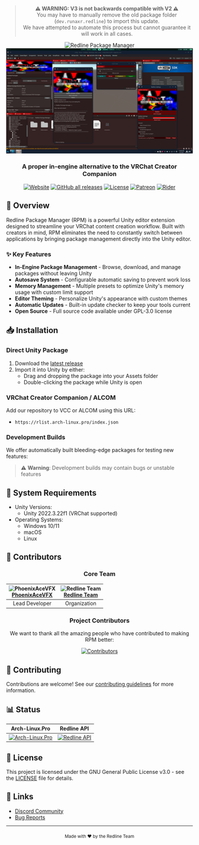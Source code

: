 <div align="center">

> **⚠️ WARNING: V3 is not backwards compatible with V2 ⚠️**  
> You may have to manually remove the old package folder (`dev.runaxr.redline`) to import this update.  
> We have attempted to automate this process but cannot guarantee it will work in all cases.

<img src="https://redline.arch-linux.pro/animated.svg" width="500" alt="Redline Package Manager">

<img src="Preview.webp" width="650" />

### A proper in-engine alternative to the VRChat Creator Companion

[![Website](https://img.shields.io/website?down_color=red&down_message=Offline&label=arch-linux.pro&style=for-the-badge&up_color=cyan&up_message=Online&url=https%3A%2F%2Farch-linux.pro)](https://arch-linux.pro)
[![GitHub all releases](https://img.shields.io/github/downloads/Redline-Team/RPM/total?color=red&label=Total%20Downloads&logo=github&logoColor=red&style=for-the-badge)](https://github.com/Redline-Team/RPM/releases/latest)
[![License](https://img.shields.io/badge/License-GPL--3.0-blue.svg?style=for-the-badge)](LICENSE)
[![Patreon](https://img.shields.io/badge/Patreon-Support-pink?style=for-the-badge)](https://www.patreon.com/PhoenixAceVFX)
[![Rider](https://img.shields.io/badge/Developed%20with-Rider-DD1265?style=for-the-badge&logo=rider&logoColor=white)](https://www.jetbrains.com/rider/)

</div>

## 🚀 Overview

Redline Package Manager (RPM) is a powerful Unity editor extension designed to streamline your VRChat content creation workflow. Built with creators in mind, RPM eliminates the need to constantly switch between applications by bringing package management directly into the Unity editor.

### ✨ Key Features

- **In-Engine Package Management** - Browse, download, and manage packages without leaving Unity
- **Autosave System** - Configurable automatic saving to prevent work loss
- **Memory Management** - Multiple presets to optimize Unity's memory usage with custom limit support
- **Editor Theming** - Personalize Unity's appearance with custom themes
- **Automatic Updates** - Built-in update checker to keep your tools current
- **Open Source** - Full source code available under GPL-3.0 license

## 📥 Installation

### Direct Unity Package

1. Download the [latest release](https://github.com/Redline-Team/RPM/releases/latest)
2. Import it into Unity by either:
   - Drag and dropping the package into your Assets folder
   - Double-clicking the package while Unity is open

### VRChat Creator Companion / ALCOM

Add our repository to VCC or ALCOM using this URL:
- `https://rlist.arch-linux.pro/index.json`

### Development Builds

We offer automatically built bleeding-edge packages for testing new features:
> ⚠️ **Warning**: Development builds may contain bugs or unstable features



## 🔧 System Requirements

- Unity Versions:
  - Unity 2022.3.22f1 (VRChat supported)
- Operating Systems:
  - Windows 10/11
  - macOS
  - Linux

## 👥 Contributors

<div align="center">

### Core Team

| <img src="https://github.com/PhoenixAceVFX.png" width="100" height="100" alt="PhoenixAceVFX"><br>[PhoenixAceVFX](https://github.com/PhoenixAceVFX) | <img src="https://github.com/Redline-Team.png" width="100" height="100" alt="Redline Team"><br>[Redline Team](https://github.com/Redline-Team) |
|:---:|:---:|
| Lead Developer | Organization |

### Project Contributors

We want to thank all the amazing people who have contributed to making RPM better:

[![Contributors](https://contrib.rocks/image?repo=Redline-Team/RPM)](https://github.com/Redline-Team/RPM/graphs/contributors)

</div>

## 🤝 Contributing

Contributions are welcome! See our [contributing guidelines](CONTRIBUTING.md) for more information.

## 📊 Status

<div align="center">

| Arch-Linux.Pro | Redline API |
|---------|---------|
| [![Arch-Linux.Pro](https://uptime.betterstack.com/status-badges/v3/monitor/1psjj.svg)](https://status.arch-linux.pro) | [![Redline API](https://uptime.betterstack.com/status-badges/v3/monitor/1jo77.svg)](https://status.arch-linux.pro) |

</div>

## 📜 License

This project is licensed under the GNU General Public License v3.0 - see the [LICENSE](LICENSE) file for details.

## 🔗 Links

- [Discord Community](https://discord.com/invite/PPTyhTAb6r)
- [Bug Reports](https://github.com/Redline-Team/RPM/issues)

---

<div align="center">
  <sub>Made with ❤️ by the Redline Team</sub>
</div>
